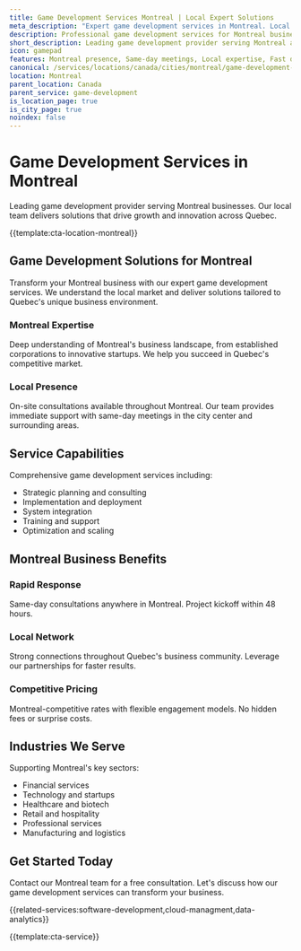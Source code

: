 ```yaml
---
title: Game Development Services Montreal | Local Expert Solutions
meta_description: "Expert game development services in Montreal. Local team, same-day consultations, proven results. Transform your business today."
description: Professional game development services for Montreal businesses
short_description: Leading game development provider serving Montreal and Quebec.
icon: gamepad
features: Montreal presence, Same-day meetings, Local expertise, Fast deployment, Competitive rates, Proven track record
canonical: /services/locations/canada/cities/montreal/game-development-montreal.html
location: Montreal
parent_location: Canada
parent_service: game-development
is_location_page: true
is_city_page: true
noindex: false
---
```


# Game Development Services in Montreal

Leading game development provider serving Montreal businesses. Our local team delivers solutions that drive growth and innovation across Quebec.

{{template:cta-location-montreal}}

## Game Development Solutions for Montreal

Transform your Montreal business with our expert game development services. We understand the local market and deliver solutions tailored to Quebec's unique business environment.

### Montreal Expertise

Deep understanding of Montreal's business landscape, from established corporations to innovative startups. We help you succeed in Quebec's competitive market.

### Local Presence

On-site consultations available throughout Montreal. Our team provides immediate support with same-day meetings in the city center and surrounding areas.

## Service Capabilities

Comprehensive game development services including:
- Strategic planning and consulting
- Implementation and deployment
- System integration
- Training and support
- Optimization and scaling

## Montreal Business Benefits

### Rapid Response
Same-day consultations anywhere in Montreal. Project kickoff within 48 hours.

### Local Network
Strong connections throughout Quebec's business community. Leverage our partnerships for faster results.

### Competitive Pricing
Montreal-competitive rates with flexible engagement models. No hidden fees or surprise costs.

## Industries We Serve

Supporting Montreal's key sectors:
- Financial services
- Technology and startups
- Healthcare and biotech
- Retail and hospitality
- Professional services
- Manufacturing and logistics

## Get Started Today

Contact our Montreal team for a free consultation. Let's discuss how our game development services can transform your business.

{{related-services:software-development,cloud-managment,data-analytics}}

{{template:cta-service}}
